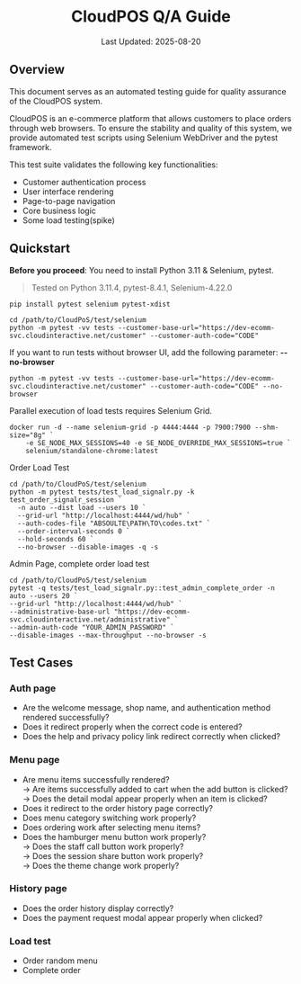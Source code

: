 <h1 align="center">CloudPOS Q/A Guide</h1>
<p align="center">Last Updated: 2025-08-20</p>

## Overview
This document serves as an automated testing guide for quality assurance of the CloudPOS system.

CloudPOS is an e-commerce platform that allows customers to place orders through web browsers. To ensure the stability and quality of this system, we provide automated test scripts using Selenium WebDriver and the pytest framework.

This test suite validates the following key functionalities:
- Customer authentication process
- User interface rendering
- Page-to-page navigation
- Core business logic
- Some load testing(spike)

## Quickstart
**Before you proceed**: You need to install Python 3.11 & Selenium, pytest.
> Tested on Python 3.11.4, pytest-8.4.1, Selenium-4.22.0

``` 
pip install pytest selenium pytest-xdist
```
```
cd /path/to/CloudPoS/test/selenium
python -m pytest -vv tests --customer-base-url="https://dev-ecomm-svc.cloudinteractive.net/customer" --customer-auth-code="CODE"
```
If you want to run tests without browser UI, add the following parameter: **--no-browser**
```
python -m pytest -vv tests --customer-base-url="https://dev-ecomm-svc.cloudinteractive.net/customer" --customer-auth-code="CODE" --no-browser
```
Parallel execution of load tests requires Selenium Grid.
```
docker run -d --name selenium-grid -p 4444:4444 -p 7900:7900 --shm-size="8g" `
    -e SE_NODE_MAX_SESSIONS=40 -e SE_NODE_OVERRIDE_MAX_SESSIONS=true `
    selenium/standalone-chrome:latest
```
Order Load Test
```
cd /path/to/CloudPoS/test/selenium
python -m pytest tests/test_load_signalr.py -k test_order_signalr_session `
  -n auto --dist load --users 10 `
  --grid-url "http://localhost:4444/wd/hub" `
  --auth-codes-file "ABSOULTE\PATH\TO\codes.txt" `
  --order-interval-seconds 0 `
  --hold-seconds 60 `
  --no-browser --disable-images -q -s
```
Admin Page, complete order load test
```
cd /path/to/CloudPoS/test/selenium
pytest -q tests/test_load_signalr.py::test_admin_complete_order -n auto --users 20 `
--grid-url "http://localhost:4444/wd/hub" `
--administrative-base-url "https://dev-ecomm-svc.cloudinteractive.net/administrative" `
--admin-auth-code "YOUR_ADMIN_PASSWORD" `
--disable-images --max-throughput --no-browser -s
```

## Test Cases
### Auth page
- Are the welcome message, shop name, and authentication method rendered successfully?
- Does it redirect properly when the correct code is entered?
- Does the help and privacy policy link redirect correctly when clicked?
### Menu page
- Are menu items successfully rendered?
<br>→ Are items successfully added to cart when the add button is clicked?
<br>→ Does the detail modal appear properly when an item is clicked?
- Does it redirect to the order history page correctly?
- Does menu category switching work properly?
- Does ordering work after selecting menu items?
- Does the hamburger menu button work properly?
<br>→ Does the staff call button work properly?
<br>→ Does the session share button work properly?
<br>→ Does the theme change work properly?
### History page
- Does the order history display correctly?
- Does the payment request modal appear properly when clicked?
### Load test
- Order random menu
- Complete order
